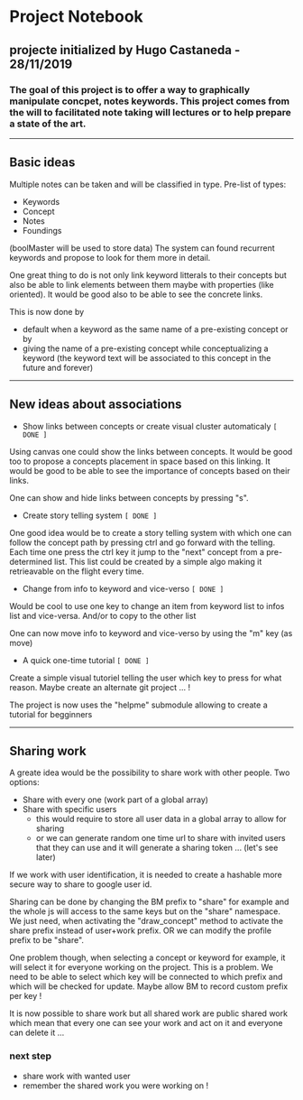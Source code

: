 # Project Notebook
## projecte initialized by Hugo Castaneda - 28/11/2019
### The goal of this project is to offer a way to graphically manipulate concpet, notes keywords. This project comes from the will to facilitated note taking will lectures or to help prepare a state of the art.

---
## Basic ideas
Multiple notes can be taken and will be classified in type.
Pre-list of types:
 * Keywords
 * Concept
 * Notes
 * Foundings

(boolMaster will be used to store data)
The system can found recurrent keywords and propose to look for them more in detail.

One great thing to do is not only link keyword litterals to their concepts but also be able to link elements between them maybe with properties (like oriented). It would be good also to be able to see the concrete links.

This is now done by 
 * default when a keyword as the same name of a pre-existing concept or by
 * giving the name of a pre-existing concept while conceptualizing a keyword (the keyword text will be associated to this concept in the future and forever)

---
## New ideas about associations
 * Show links between concepts or create visual cluster automaticaly `[ DONE ]`

Using canvas one could show the links between concepts. It would be good too to propose a concepts placement in space based on this linking. It would be good to be able to see the importance of concepts based on their links.

One can show and hide links between concepts by pressing "s".

 * Create story telling system `[ DONE ]`

One good idea would be to create a story telling system with which one can follow the concept path by pressing ctrl and go forward with the telling. Each time one press the ctrl key it jump to the "next" concept from a pre-determined list. This list could be created by a simple algo making it retrieavable on the flight every time.

 * Change from info to keyword and vice-verso `[ DONE ]`

Would be cool to use one key to change an item from keyword list to infos list and vice-versa. And/or to copy to the other list

One can now move info to keyword and vice-verso by using the "m" key (as move)

 * A quick one-time tutorial `[ DONE ]`

Create a simple visual tutoriel telling the user which key to press for what reason. Maybe create an alternate git project ... !

The project is now uses the "helpme" submodule allowing to create a tutorial for begginners

---
## Sharing work

A greate idea would be the possibility to share work with other people. Two options:
 * Share with every one (work part of a global array)
 * Share with specific users
   * this would require to store all user data in a global array to allow for sharing
   * or we can generate random one time url to share with invited users that they can use and it will generate a sharing token ... (let's see later)

If we work with user identification, it is needed to create a hashable more secure way to share to google user id.

Sharing can be done by changing the BM prefix to "share" for example and the whole js will access to the same keys but on the "share" namespace. We just need, when activating the "draw_concept" method to activate the share prefix instead of user+work prefix. OR we can modify the profile prefix to be "share".

One problem though, when selecting a concept or keyword for example, it will select it for everyone working on the project. This is a problem. We need to be able to select which key will be connected to which prefix and which will be checked for update. Maybe allow BM to record custom prefix per key !

It is now possible to share work but all shared work are public shared work which mean that every one can see your work and act on it and everyone can delete it ...

### next step
 * share work with wanted user
 * remember the shared work you were working on !